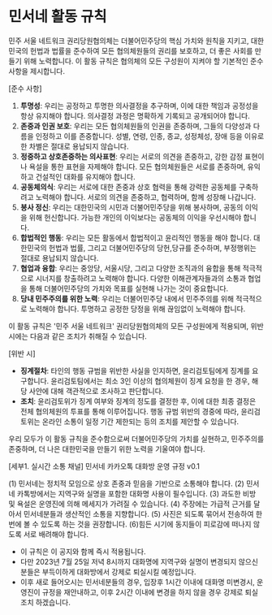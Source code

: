 # 민서네 활동 규칙

민주 서울 네트워크 권리당원협의체는 더불어민주당의 핵심 가치와 원칙을 지키고, 대한민국의 헌법과 법률을 준수하여 모든 협의체원들의 권리를 보호하고, 더 좋은 사회를 만들기 위해 노력합니다. 이 활동 규칙은 협의체의 모든 구성원이 지켜야 할 기본적인 준수사항을 제시합니다.

[준수 사항]
1. **투명성**: 우리는 공정하고 투명한 의사결정을 추구하며, 이에 대한 책임과 공정성을 항상 유지해야 합니다. 의사결정 과정은 명확하게 기록되고 공개되어야 합니다.
2. **존중과 인권 보호**: 우리는 모든 협의체원들의 인권을 존중하며, 그들의 다양성과 다름을 인정하고 이를 존중합니다. 성별, 연령, 인종, 종교, 성정체성, 장애 등을 이유로 한 차별은 절대로 용납되지 않습니다.
3. **정중하고 상호존중하는 의사표현**: 우리는 서로의 의견을 존중하고, 강한 감정 표현이나 욕설을 통한 표현을 자제해야 합니다. 모든 협의체원들은 서로를 존중하며, 유익하고 건설적인 대화를 유지해야 합니다.
4. **공동체의식**: 우리는 서로에 대한 존중과 상호 협력을 통해 강력한 공동체를 구축하려고 노력해야 합니다. 서로의 의견을 존중하고, 협력하며, 함께 성장해 나갑니다.
5. **봉사 정신**: 우리는 대한민국의 시민과 더불어민주당을 위해 봉사하며, 공동의 이익을 위해 헌신합니다. 가능한 개인의 이익보다는 공동체의 이익을 우선시해야 합니다.
6. **합법적인 행동**: 우리는 모든 활동에서 합법적이고 윤리적인 행동을 해야 합니다. 대한민국의 헌법과 법률, 그리고 더불어민주당의 당헌,당규를 준수하며, 부정행위는 절대로 용납되지 않습니다.
7. **협업과 융합**: 우리는 중앙당, 서울시당, 그리고 다양한 조직과의 융합을 통해 적극적으로 시너지를 창출하려고 노력해야 합니다. 다양한 이해관계자들과의 소통과 협업을 통해 더불어민주당의 가치와 목표를 실현해 나가는 것이 중요합니다.
8. **당내 민주주의를 위한 노력**: 우리는 더불어민주당 내에서 민주주의를 위해 적극적으로 노력해야 합니다. 투명하고 공정한 당정을 위해 끊임없이 노력해야 합니다.

이 활동 규칙은 '민주 서울 네트워크' 권리당원협의체의 모든 구성원에게 적용되며, 위반 시에는 다음과 같은 조치가 취해질 수 있습니다.

[위반 시]
- **징계절차**: 타인의 행동 규범을 위반한 사실을 인지하면, 윤리검토팀에게 징계를 요구합니다. 윤리검토팀에서는 최소 3인 이상의 협의체원이 징계 요청을 한 경우, 해당 사안에 대해 객관적으로 조사하고 판단합니다.
- **조치**: 윤리검토위가 징계 여부와 징계의 정도를 결정한 후, 이에 대한 최종 결정은 전체 협의체원의 투표를 통해 이루어집니다. 행동 규범 위반의 경중에 따라, 윤리검토위는 온라인 소통이 일정 기간 제한되는 등의 조치를 제안할 수 있습니다.

우리 모두가 이 활동 규칙을 준수함으로써 더불어민주당의 가치를 실현하고, 민주주의를 존중하며, 더 나은 대한민국을 만들기 위한 노력을 기울여야 합니다.

[세부1. 실시간 소통 채널]
민서네 카카오톡 대화방 운영 규정 v0.1

(1) 민서네는 정치적 모임으로 상호 존중과 믿음을 기반으로 소통해야 합니다.
(2) 민서네 카톡방에서는 지역구와 실명을 포함한 대화명 사용이 필수입니다.
(3) 과도한 비방 및 욕설은 운영진에 의해 메세지가 가려질 수 있습니다.
(4) 주장에는 가급적 근거를 달아서 민서네분들과 생산적인 소통을 지향합니다.
(5) 사진은 되도록 묶어서 전송하여 한번에 볼 수 있도록 하는 것을 권장합니다.
(6)힘든 시기에 동지들이 피로감에 떠나지 않도록 서로 배려해야 합니다.

- 이 규칙은 이 공지와 함께 즉시 적용됩니다.
- 다만 2023년 7월 25일 저녁 8시까지 대화명에 지역구와 실명이 변경되지 않으신 분들은 부득이하게 대화방에서 강제로 퇴실시킬 예정입니다.
- 이후 새로 들어오시는 민서네분들의 경우, 입장후 1시간 이내에 대화명 미변경시, 운영진이 규정을 재안내하고, 이후 2시간 이내에 변경을 하지 않을 경우 강제로 퇴실조치 하겠습니다.
